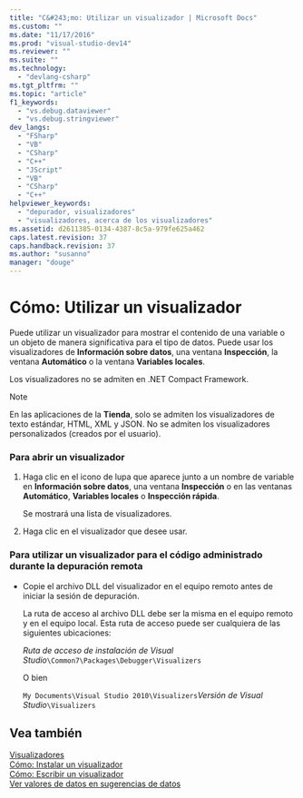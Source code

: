 ```yaml
---
title: "C&#243;mo: Utilizar un visualizador | Microsoft Docs"
ms.custom: ""
ms.date: "11/17/2016"
ms.prod: "visual-studio-dev14"
ms.reviewer: ""
ms.suite: ""
ms.technology: 
  - "devlang-csharp"
ms.tgt_pltfrm: ""
ms.topic: "article"
f1_keywords: 
  - "vs.debug.dataviewer"
  - "vs.debug.stringviewer"
dev_langs: 
  - "FSharp"
  - "VB"
  - "CSharp"
  - "C++"
  - "JScript"
  - "VB"
  - "CSharp"
  - "C++"
helpviewer_keywords: 
  - "depurador, visualizadores"
  - "visualizadores, acerca de los visualizadores"
ms.assetid: d2611385-0134-4387-8c5a-979fe625a462
caps.latest.revision: 37
caps.handback.revision: 37
ms.author: "susanno"
manager: "douge"
---
```

# C&#243;mo: Utilizar un visualizador
Puede utilizar un visualizador para mostrar el contenido de una variable o un objeto de manera significativa para el tipo de datos.  Puede usar los visualizadores de **Información sobre datos**, una ventana **Inspección**, la ventana **Automático** o la ventana **Variables locales**.  
  
 Los visualizadores no se admiten en .NET Compact Framework.  
  
> [!NOTE]
>  En las aplicaciones de la **Tienda**, solo se admiten los visualizadores de texto estándar, HTML, XML y JSON.  No se admiten los visualizadores personalizados \(creados por el usuario\).  
  
### Para abrir un visualizador  
  
1.  Haga clic en el icono de lupa que aparece junto a un nombre de variable en **Información sobre datos**, una ventana **Inspección** o en las ventanas **Automático**, **Variables locales** o **Inspección rápida**.  
  
     Se mostrará una lista de visualizadores.  
  
2.  Haga clic en el visualizador que desee usar.  
  
### Para utilizar un visualizador para el código administrado durante la depuración remota  
  
-   Copie el archivo DLL del visualizador en el equipo remoto antes de iniciar la sesión de depuración.  
  
     La ruta de acceso al archivo DLL debe ser la misma en el equipo remoto y en el equipo local.  Esta ruta de acceso puede ser cualquiera de las siguientes ubicaciones:  
  
     *Ruta de acceso de instalación de Visual Studio*`\Common7\Packages\Debugger\Visualizers`  
  
     O bien  
  
     `My Documents\Visual Studio 2010\Visualizers`*Versión de Visual Studio*`\Visualizers`  
  
## Vea también  
 [Visualizadores](../debugger/create-custom-visualizers-of-data.md)   
 [Cómo: Instalar un visualizador](../debugger/how-to-install-a-visualizer.md)   
 [Cómo: Escribir un visualizador](../debugger/how-to-write-a-visualizer.md)   
 [Ver valores de datos en sugerencias de datos](../debugger/view-data-values-in-data-tips-in-the-code-editor.md)